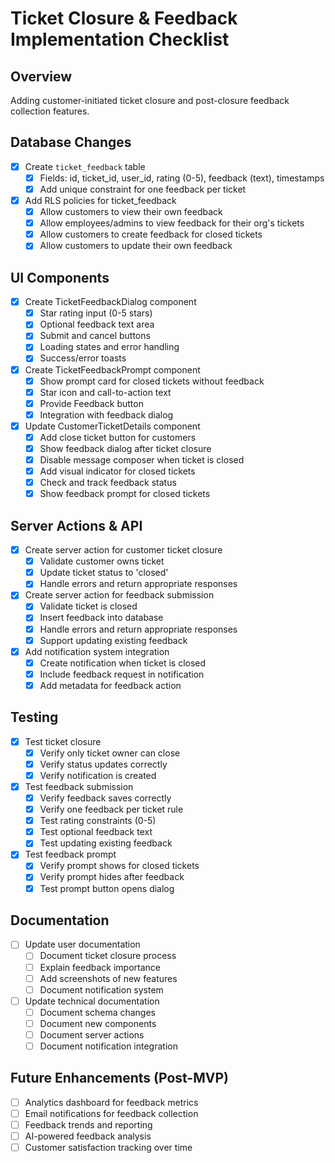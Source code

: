 # Ticket Closure & Feedback Implementation Checklist

## Overview
Adding customer-initiated ticket closure and post-closure feedback collection features.

## Database Changes
- [x] Create `ticket_feedback` table
  - [x] Fields: id, ticket_id, user_id, rating (0-5), feedback (text), timestamps
  - [x] Add unique constraint for one feedback per ticket
- [x] Add RLS policies for ticket_feedback
  - [x] Allow customers to view their own feedback
  - [x] Allow employees/admins to view feedback for their org's tickets
  - [x] Allow customers to create feedback for closed tickets
  - [x] Allow customers to update their own feedback

## UI Components
- [x] Create TicketFeedbackDialog component
  - [x] Star rating input (0-5 stars)
  - [x] Optional feedback text area
  - [x] Submit and cancel buttons
  - [x] Loading states and error handling
  - [x] Success/error toasts

- [x] Create TicketFeedbackPrompt component
  - [x] Show prompt card for closed tickets without feedback
  - [x] Star icon and call-to-action text
  - [x] Provide Feedback button
  - [x] Integration with feedback dialog

- [x] Update CustomerTicketDetails component
  - [x] Add close ticket button for customers
  - [x] Show feedback dialog after ticket closure
  - [x] Disable message composer when ticket is closed
  - [x] Add visual indicator for closed tickets
  - [x] Check and track feedback status
  - [x] Show feedback prompt for closed tickets

## Server Actions & API
- [x] Create server action for customer ticket closure
  - [x] Validate customer owns ticket
  - [x] Update ticket status to 'closed'
  - [x] Handle errors and return appropriate responses

- [x] Create server action for feedback submission
  - [x] Validate ticket is closed
  - [x] Insert feedback into database
  - [x] Handle errors and return appropriate responses
  - [x] Support updating existing feedback

- [x] Add notification system integration
  - [x] Create notification when ticket is closed
  - [x] Include feedback request in notification
  - [x] Add metadata for feedback action

## Testing
- [x] Test ticket closure
  - [x] Verify only ticket owner can close
  - [x] Verify status updates correctly
  - [x] Verify notification is created

- [x] Test feedback submission
  - [x] Verify feedback saves correctly
  - [x] Verify one feedback per ticket rule
  - [x] Test rating constraints (0-5)
  - [x] Test optional feedback text
  - [x] Test updating existing feedback

- [x] Test feedback prompt
  - [x] Verify prompt shows for closed tickets
  - [x] Verify prompt hides after feedback
  - [x] Test prompt button opens dialog

## Documentation
- [ ] Update user documentation
  - [ ] Document ticket closure process
  - [ ] Explain feedback importance
  - [ ] Add screenshots of new features
  - [ ] Document notification system

- [ ] Update technical documentation
  - [ ] Document schema changes
  - [ ] Document new components
  - [ ] Document server actions
  - [ ] Document notification integration

## Future Enhancements (Post-MVP)
- [ ] Analytics dashboard for feedback metrics
- [ ] Email notifications for feedback collection
- [ ] Feedback trends and reporting
- [ ] AI-powered feedback analysis
- [ ] Customer satisfaction tracking over time 
